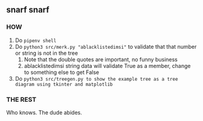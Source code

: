 ## snarf snarf

### HOW

1. Do `pipenv shell`
2. Do `python3 src/merk.py "ablacklistedimsi"` to validate that that number or string is not in the tree
   1. Note that the double quotes are important, no funny business
   2. ablacklistedimsi string data will validate True as a member, change to something else to get False
3. Do `python3 src/treegen.py to show the example tree as a tree diagram using tkinter and matplotlib`

### THE REST

Who knows. The dude abides.

